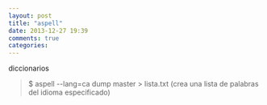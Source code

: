 ```yaml
---
layout: post
title: "aspell"
date: 2013-12-27 19:39
comments: true
categories: 
---
```

diccionarios 

>$ aspell --lang=ca dump master > lista.txt  (crea una lista de palabras del idioma especificado) 

